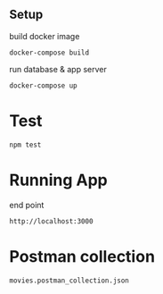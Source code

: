 ## Setup
build docker image
```
docker-compose build
```

run database & app server
```
docker-compose up
```

# Test
```
npm test
```


# Running App
end point
```
http://localhost:3000
```

# Postman collection
```
movies.postman_collection.json
```